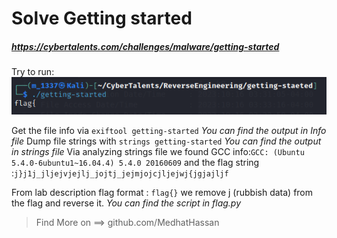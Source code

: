# Solve Getting started
##### https://cybertalents.com/challenges/malware/getting-started
Try to run: 
![Alt text](image.png)

Get the file info via `exiftool getting-started`
*You can find the output in Info file* 
Dump file strings with `strings getting-started`
*You can find the output in strings file* 
Via analyzing strings file we found GCC info:`GCC: (Ubuntu 5.4.0-6ubuntu1~16.04.4) 5.4.0 20160609` and the flag string :`j}j1j_jljejvjejlj_jojtj_jejmjojcjljejwj{jgjajljf`

From lab description flag format : `flag{}`
we remove j (rubbish data) from the flag and reverse it.
*You can find the script in flag.py*
>Find More on ==> github.com/MedhatHassan